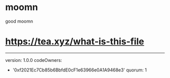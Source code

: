 # moomn
good moomn
# https://tea.xyz/what-is-this-file
---
version: 1.0.0
codeOwners:
  - '0xf2021Ec7Cb85b6BbfdE0cF1e63966e0A1A9468e3'
quorum: 1
